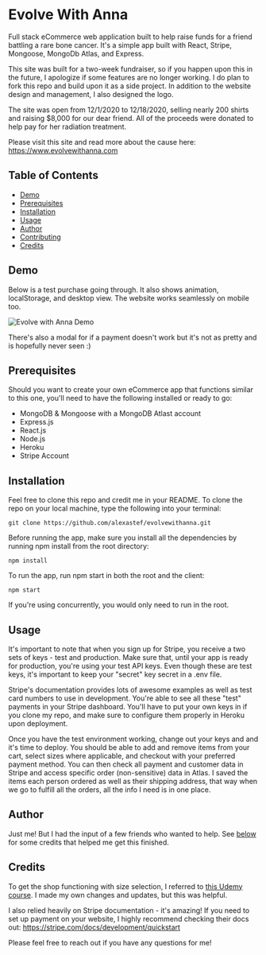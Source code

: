 # Evolve With Anna
Full stack eCommerce web application built to help raise funds for a friend battling a rare bone cancer. It's a simple app built with React, Stripe, Mongoose, MongoDb Atlas, and Express.

This site was built for a two-week fundraiser, so if you happen upon this in the future, I apologize if some features are no longer working. I do plan to fork this repo and build upon it as a side project. In addition to the website design and management, I also designed the logo.

The site was open from 12/1/2020 to 12/18/2020, selling nearly 200 shirts and raising $8,000 for our dear friend. All of the proceeds were donated to help pay for her radiation treatment.

Please visit this site and read more about the cause here: https://www.evolvewithanna.com

## Table of Contents
- [Demo](#demo)
- [Prerequisites](#prerequisites)
- [Installation](#installation)
- [Usage](#usage)
- [Author](#author)
- [Contributing](#contributing)
- [Credits](#credits)

## Demo
Below is a test purchase going through. It also shows animation, localStorage, and desktop view. The website works seamlessly on mobile too.

![Evolve with Anna Demo](https://media.giphy.com/media/07jMkxJvthrXNqf0Ch/giphy.gif)

There's also a modal for if a payment doesn't work but it's not as pretty and is hopefully never seen :)

## Prerequisites
Should you want to create your own eCommerce app that functions similar to this one, you'll need to have the following installed or ready to go:
- MongoDB & Mongoose with a MongoDB Atlast account
- Express.js
- React.js
- Node.js
- Heroku
- Stripe Account

## Installation
Feel free to clone this repo and credit me in your README. To clone the repo on your local machine, type the following into your terminal:
```
git clone https://github.com/alexastef/evolvewithanna.git
```
Before running the app, make sure you install all the dependencies by running npm install from the root directory:
```
npm install
```
To run the app, run npm start in both the root and the client:
```
npm start
```
If you're using concurrently, you would only need to run in the root.


## Usage
It's important to note that when you sign up for Stripe, you receive a two sets of keys - test and production. Make sure that, until your app is ready for production, you're using your test API keys. Even though these are test keys, it's important to keep your "secret" key secret in a .env file.

Stripe's documentation provides lots of awesome examples as well as test card numbers to use in development. You're able to see all these "test" payments in your Stripe dashboard. You'll have to put your own keys in if you clone my repo, and make sure to configure them properly in Heroku upon deployment.

Once you have the test environment working, change out your keys and and it's time to deploy. You should be able to add and remove items from your cart, select sizes where applicable, and checkout with your preferred payment method. You can then check all payment and customer data in Stripe and access specific order (non-sensitive) data in Atlas. I saved the items each person ordered as well as their shipping address, that way when we go to fulfill all the orders, all the info I need is in one place.

## Author
Just me! But I had the input of a few friends who wanted to help. See [below](#credits) for some credits that helped me get this finished.

## Credits
To get the shop functioning with size selection, I referred to [this Udemy course](https://www.udemy.com/share/101AUqAEEcdF5UQXgH/). I made my own changes and updates, but this was helpful.

I also relied heavily on Stripe documentation - it's amazing! If you need to set up payment on your website, I highly recommend checking their docs out: https://stripe.com/docs/development/quickstart

Please feel free to reach out if you have any questions for me!
